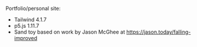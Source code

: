 Portfolio/personal site:

- Tailwind 4.1.7
- p5.js 1.11.7
- Sand toy based on work by Jason McGhee at https://jason.today/falling-improved